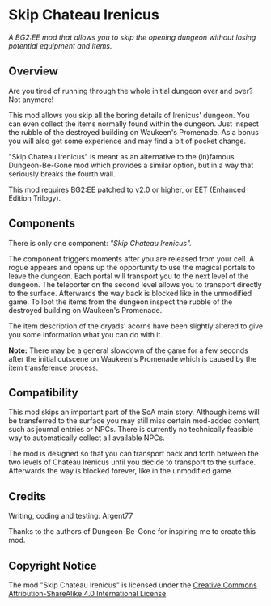 # Skip Chateau Irenicus
*A BG2:EE mod that allows you to skip the opening dungeon without losing potential equipment and items.*

## Overview

Are you tired of running through the whole initial dungeon over and over? Not anymore!

This mod allows you skip all the boring details of Irenicus' dungeon. You can even collect the items normally found within the dungeon. Just inspect the rubble of the destroyed building on Waukeen's Promenade. As a bonus you will also get some experience and may find a bit of pocket change.

"Skip Chateau Irenicus" is meant as an alternative to the (in)famous Dungeon-Be-Gone mod which provides a similar option, but in a way that seriously breaks the fourth wall.

This mod requires BG2:EE patched to v2.0 or higher, or EET (Enhanced Edition Trilogy).

## Components

There is only one component: *"Skip Chateau Irenicus".*

The component triggers moments after you are released from your cell. A rogue appears and opens up the opportunity 
to use the magical portals to leave the dungeon. Each portal will transport you to the next level of the dungeon.
The teleporter on the second level allows you to transport directly to the surface.
Afterwards the way back is blocked like in the unmodified game. To loot the items from the dungeon inspect the rubble 
of the destroyed building on Waukeen's Promenade.

The item description of the dryads' acorns have been slightly altered to give you some information what you can do 
with it.

**Note:** There may be a general slowdown of the game for a few seconds after the initial cutscene on Waukeen's Promenade which is caused by the item transference process.

## Compatibility

This mod skips an important part of the SoA main story. Although items will be transferred to the surface you may still miss certain mod-added content, such as journal entries or NPCs. There is currently no technically feasible way to automatically collect all available NPCs.

The mod is designed so that you can transport back and forth between the two levels of Chateau Irenicus until you decide to transport to the surface. Afterwards the way is blocked forever, like in the unmodified game.

## Credits

Writing, coding and testing: Argent77

Thanks to the authors of Dungeon-Be-Gone for inspiring me to create this mod.


## Copyright Notice

The mod "Skip Chateau Irenicus" is licensed under the [Creative Commons Attribution-ShareAlike 4.0 International License](http://creativecommons.org/licenses/by-sa/4.0/).


